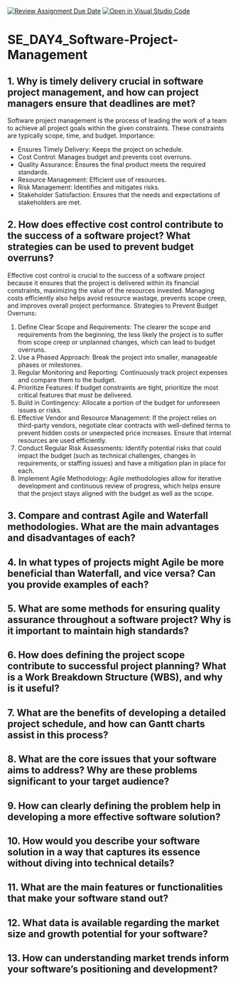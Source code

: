 [![Review Assignment Due Date](https://classroom.github.com/assets/deadline-readme-button-22041afd0340ce965d47ae6ef1cefeee28c7c493a6346c4f15d667ab976d596c.svg)](https://classroom.github.com/a/9pw6JKcu)
[![Open in Visual Studio Code](https://classroom.github.com/assets/open-in-vscode-2e0aaae1b6195c2367325f4f02e2d04e9abb55f0b24a779b69b11b9e10269abc.svg)](https://classroom.github.com/online_ide?assignment_repo_id=18458582&assignment_repo_type=AssignmentRepo)
# SE_DAY4_Software-Project-Management
## 1. Why is timely delivery crucial in software project management, and how can project managers ensure that deadlines are met?
Software project management is the process of leading the work of a team to achieve all
project goals within the given constraints. These constraints are typically scope, time, and
budget.
Importance:
- Ensures Timely Delivery: Keeps the project on schedule.
- Cost Control: Manages budget and prevents cost overruns.
- Quality Assurance: Ensures the final product meets the required standards.
- Resource Management: Efficient use of resources.
- Risk Management: Identifies and mitigates risks.
- Stakeholder Satisfaction: Ensures that the needs and expectations of stakeholders are met.

## 2. How does effective cost control contribute to the success of a software project? What strategies can be used to prevent budget overruns?
Effective cost control is crucial to the success of a software project because it ensures that the project is delivered within its financial constraints, maximizing the value of the resources invested. Managing costs efficiently also helps avoid resource wastage, prevents scope creep, and improves overall project performance.
Strategies to Prevent Budget Overruns:
1.	Define Clear Scope and Requirements: The clearer the scope and requirements from the beginning, the less likely the project is to suffer from scope creep or unplanned changes, which can lead to budget overruns.
2.	Use a Phased Approach: Break the project into smaller, manageable phases or milestones. 
3.	Regular Monitoring and Reporting: Continuously track project expenses and compare them to the budget. 
4.	Prioritize Features: If budget constraints are tight, prioritize the most critical features that must be delivered. 
5.	Build in Contingency: Allocate a portion of the budget for unforeseen issues or risks. 
6.	Effective Vendor and Resource Management: If the project relies on third-party vendors, negotiate clear contracts with well-defined terms to prevent hidden costs or unexpected price increases. Ensure that internal resources are used efficiently.
7.	Conduct Regular Risk Assessments: Identify potential risks that could impact the budget (such as technical challenges, changes in requirements, or staffing issues) and have a mitigation plan in place for each.
8.	Implement Agile Methodology: Agile methodologies allow for iterative development and continuous review of progress, which helps ensure that the project stays aligned with the budget as well as the scope.
   
## 3. Compare and contrast Agile and Waterfall methodologies. What are the main advantages and disadvantages of each?


## 4. In what types of projects might Agile be more beneficial than Waterfall, and vice versa? Can you provide examples of each?

## 5. What are some methods for ensuring quality assurance throughout a software project? Why is it important to maintain high standards?

## 6. How does defining the project scope contribute to successful project planning? What is a Work Breakdown Structure (WBS), and why is it useful?

## 7. What are the benefits of developing a detailed project schedule, and how can Gantt charts assist in this process?

## 8. What are the core issues that your software aims to address? Why are these problems significant to your target audience?

## 9. How can clearly defining the problem help in developing a more effective software solution?

## 10. How would you describe your software solution in a way that captures its essence without diving into technical details?

## 11. What are the main features or functionalities that make your software stand out?

## 12. What data is available regarding the market size and growth potential for your software?

## 13. How can understanding market trends inform your software’s positioning and development?

